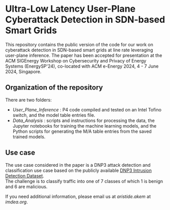 # Ultra-Low Latency User-Plane Cyberattack Detection in SDN-based Smart Grids

 This repository contains the public version of the code for our work on cyberattack detection in SDN-based smart grids at line rate leveraging user-plane inference. The paper has been accepted for presentation at the ACM SIGEnergy Workshop on Cybersecurity and Privacy of Energy Systems (EnergySP'24), co-located with ACM e-Energy 2024, 4 - 7 June 2024, Singapore. 

## Organization of the repository  
There are two folders:  
- _User_Plane_Inference_ : P4 code compiled and tested on an Intel Tofino switch, and the model table entries file.
- _Data_Analysis_ : scripts and instructions for processing the data, the Jupyter notebooks for training the machine learning models, and the Python scripts for generating the M/A table entries from the saved trained models.

## Use case
The use case considered in the paper is a DNP3 attack detection and classification use case based on the publicly available <a href="https://ieee-dataport.org/documents/dnp3-intrusion-detection-dataset">DNP3 Intrusion Detection Dataset</a>. <br>The challenge is to classify traffic into one of 7 classes of which 1 is benign and 6 are malicious.

If you need additional information, please email us at _aristide.akem_ at _imdea.org_.
